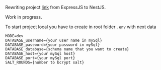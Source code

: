 Rewriting project [link](https://github.com/dao0dao/CourtReservationSystem-Backend) from ExpressJS to NestJS.

Work in progress.

To start project local you have to create in root folder `.env` with next data
```
MODE=dev
DATABASE_username={your user name in mySql}
DATABASE_password={your password in mySql}
DATABASE_database={schema name that you want to create}
DATABASE_host={your mySql host}
DATABASE_port={your mySql port}
SALT_ROUNDS={number to bcrypt salt}
```
